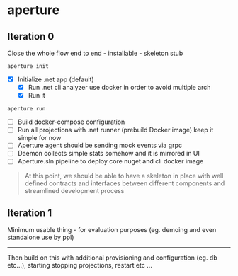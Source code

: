 # aperture

## Iteration 0

Close the whole flow end to end - installable - skeleton stub

```shell
aperture init
```
- [x] Initialize .net app (default) 
  - [x] Run .net cli analyzer use docker in order to avoid multiple arch
  - [x] Run it

```shell
aperture run
```
- [ ] Build docker-compose configuration 
- [ ] Run all projections with .net runner (prebuild Docker image) keep it simple for now
- [ ] Aperture agent should be sending mock events via grpc
- [ ] Daemon collects simple stats somehow and it is mirrored in UI
- [ ] Aperture.sln pipeline to deploy core nuget and cli docker image

> At this point, we should be able to have a skeleton in place with well defined contracts and interfaces 
between different components and streamlined development process
 
## Iteration 1

Minimum usable thing - for evaluation purposes (eg. demoing and even standalone use by ppl)
 
--- 

Then build on this with additional provisioning and configuration (eg. db etc...), starting
stopping projections, restart etc ...